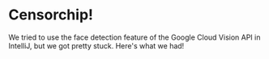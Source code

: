 # Censorchip!
We tried to use the face detection feature of the Google Cloud Vision API in IntelliJ, but we got pretty stuck. Here's what we had!
